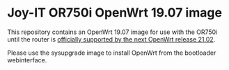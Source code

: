 # Joy-IT OR750i OpenWrt 19.07 image

This repository contains an OpenWrt 19.07 image for use with the OR750i until the router is [officially supported by the next OpenWrt release 21.02](https://github.com/openwrt/openwrt/pull/4293).

Please use the sysupgrade image to install OpenWrt from the bootloader webinterface. 
